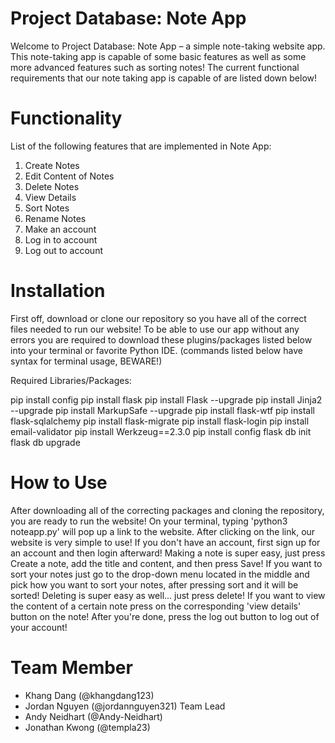 # Project Database: Note App

Welcome to Project Database: Note App – a simple note-taking website app. This note-taking app is capable of some basic features as well as some more advanced features such as sorting notes! The current functional requirements that our note taking app is capable of are listed down below!

# Functionality
List of the following features that are implemented in Note App:
1) Create Notes <Khang>
2) Edit Content of Notes <Jordan>
3) Delete Notes <Khang>
4) View Details <Jonathan>
5) Sort Notes <Andy>
6) Rename Notes <Jordan>
7) Make an account <Khang>
8) Log in to account <Khang>
9) Log out to account <Khang>

# Installation
First off, download or clone our repository so you have all of the correct files needed to run our website! To be able to use our app without any errors you are required to download these plugins/packages listed below into your terminal or favorite Python IDE. (commands listed below have syntax for terminal usage, BEWARE!)

Required Libraries/Packages:

pip install config
pip install flask
pip install Flask --upgrade
pip install Jinja2 --upgrade
pip install MarkupSafe --upgrade
pip install flask-wtf
pip install flask-sqlalchemy
pip install flask-migrate
pip install flask-login
pip install email-validator
pip install Werkzeug==2.3.0
pip install config
flask db init
flask db upgrade

# How to Use
After downloading all of the correcting packages and cloning the repository, you are ready to run the website! On your terminal, typing 'python3 noteapp.py' will pop up a link to the website. After clicking on the link, our website is very simple to use! If you don't have an account, first sign up for an account and then login afterward! Making a note is super easy, just press Create a note, add the title and content, and then press Save! If you want to sort your notes just go to the drop-down menu located in the middle and pick how  you want to sort your notes, after pressing sort and it will be sorted! Deleting is super easy as well... just press delete! If you want to view the content of a certain note press on the corresponding 'view details' button on the note! After you're done, press the log out button to log out of your account!

# Team Member
- Khang Dang (@khangdang123)
- Jordan Nguyen (@jordannguyen321) Team Lead
- Andy Neidhart (@Andy-Neidhart)
- Jonathan Kwong (@templa23)
